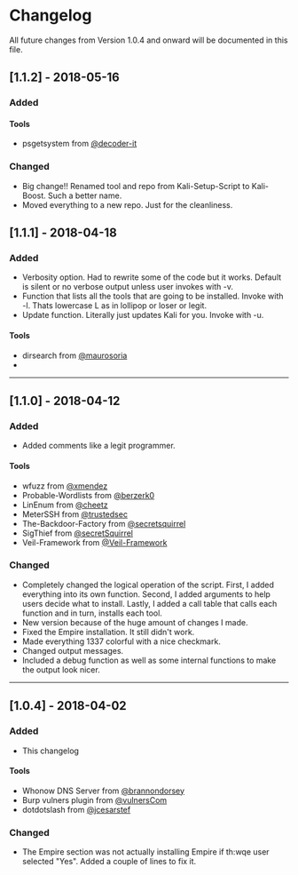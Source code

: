 # Changelog
All future changes from Version 1.0.4 and onward will be documented in this file.

## [1.1.2] - 2018-05-16
### Added
#### Tools
- psgetsystem from [@decoder-it](https://github.com/decoder-it/psgetsystem)

### Changed
- Big change!! Renamed tool and repo from Kali-Setup-Script to Kali-Boost. Such a better name.
- Moved everything to a new repo. Just for the cleanliness.

## [1.1.1] - 2018-04-18
### Added
- Verbosity option. Had to rewrite some of the code but it works. Default is silent or no verbose output unless user invokes with -v.
- Function that lists all the tools that are going to be installed. Invoke with -l. Thats lowercase L as in lollipop or loser or legit.
- Update function. Literally just updates Kali for you. Invoke with -u.

#### Tools
- dirsearch from [@maurosoria](https://github.com/maurosoria/dirsearch)
-

---
## [1.1.0] - 2018-04-12
### Added
- Added comments like a legit programmer.
#### Tools
- wfuzz from [@xmendez](https://github.com/xmendez/wfuzz)
- Probable-Wordlists from [@berzerk0](https://github.com/berzerk0/Probable-Wordlists)
- LinEnum from [@cheetz](https://github.com/cheetz/LinEnum)
- MeterSSH from [@trustedsec](https://github.com/trustedsec/meterssh)
- The-Backdoor-Factory from [@secretsquirrel](https://github.com/secretsquirrel/the-backdoor-factory)
- SigThief from [@secretSquirrel](https://github.com/secretsquirrel/SigThief)
- Veil-Framework from [@Veil-Framework](https://github.com/Veil-Framework/Veil)

### Changed
- Completely changed the logical operation of the script. First, I added everything into its own function. Second, I added arguments to help users decide what to install. Lastly, I added a call table that calls each function and in turn, installs each tool.
- New version because of the huge amount of changes I made.
- Fixed the Empire installation. It still didn't work.
- Made everything 1337 colorful with a nice checkmark. 
- Changed output messages.
- Included a debug function as well as some internal functions to make the output look nicer.

---
## [1.0.4] - 2018-04-02
### Added
- This changelog
#### Tools
- Whonow DNS Server from [@brannondorsey](https://github.com/brannondorsey)
- Burp vulners plugin from [@vulnersCom](https://github.com/vulnersCom)
- dotdotslash from [@jcesarstef](https://github.com/jcesarstef)

### Changed
- The Empire section was not actually installing Empire if th:wqe user selected "Yes". Added a couple of lines to fix it.
